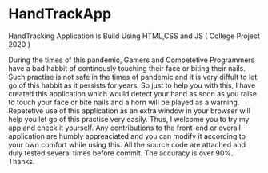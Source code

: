 # HandTrackApp
HandTracking Application is Build Using HTML,CSS and JS 
( College Project 2020 )


During the times of this pandemic, Gamers and Competetive Programmers have a bad habbit of continously touching their face or biting their nails.
Such practise is not safe in the times of pandemic and it is very diffult to let go of this habbit as it persists for years.
So just to help you with this, I have created this application which would detect your hand as soon as you raise to touch your face or bite nails and a 
horn will be played as a warning.
Repetetive use of this application as an extra window in your browser will help you let go of this practise very easily.
Thus, I welcome you to try my app and check it  yourself.
Any contributions to the front-end or overall application are humbly appreaciated and you can modify it according to your own comfort while using this.
All the source code are attached and duly tested several times before commit.
The accuracy is over 90%.
Thanks.

